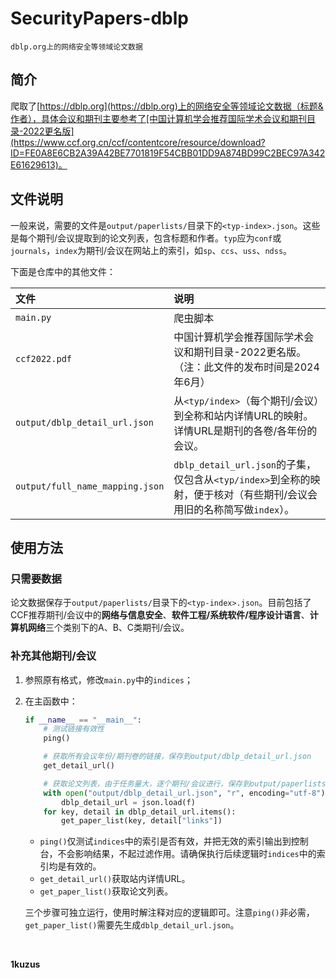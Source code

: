 # SecurityPapers-dblp

`dblp.org上的网络安全等领域论文数据`

## 简介

爬取了[https://dblp.org](https://dblp.org)上的网络安全等领域论文数据（标题&作者），具体会议和期刊主要参考了[中国计算机学会推荐国际学术会议和期刊目录-2022更名版](https://www.ccf.org.cn/ccf/contentcore/resource/download?ID=FE0A8E6CB2A39A42BE7701819F54CBB01DD9A874BD99C2BEC97A342E61629613)。

## 文件说明

一般来说，需要的文件是`output/paperlists/`目录下的`<typ-index>.json`。这些是每个期刊/会议提取到的论文列表，包含标题和作者。`typ`应为`conf`或`journals`，`index`为期刊/会议在网站上的索引，如`sp`、`ccs`、`uss`、`ndss`。

下面是仓库中的其他文件：

| 文件                              | 说明                                                                               |
|:--------------------------------|:---------------------------------------------------------------------------------|
| `main.py`                       | 爬虫脚本                                                                             |
| `ccf2022.pdf`                   | 中国计算机学会推荐国际学术会议和期刊目录-2022更名版。（注：此文件的发布时间是2024年6月）                                |
| `output/dblp_detail_url.json`   | 从`<typ/index>`（每个期刊/会议）到全称和站内详情URL的映射。详情URL是期刊的各卷/各年份的会议。                        |
| `output/full_name_mapping.json` | `dblp_detail_url.json`的子集，仅包含从`<typ/index>`到全称的映射，便于核对（有些期刊/会议会用旧的名称简写做`index`）。 |

## 使用方法

### 只需要数据

论文数据保存于`output/paperlists/`目录下的`<typ-index>.json`。目前包括了CCF推荐期刊/会议中的**网络与信息安全**、**软件工程/系统软件/程序设计语言**、**计算机网络**三个类别下的A、B、C类期刊/会议。

### 补充其他期刊/会议

1. 参照原有格式，修改`main.py`中的`indices`；
2. 在主函数中：
    ```python
    if __name__ == "__main__":
        # 测试链接有效性
        ping()
    
        # 获取所有会议年份/期刊卷的链接，保存到output/dblp_detail_url.json
        get_detail_url()
    
        # 获取论文列表，由于任务量大，逐个期刊/会议进行，保存到output/paperlists/<typ-index>
        with open("output/dblp_detail_url.json", "r", encoding="utf-8") as f:
            dblp_detail_url = json.load(f)
        for key, detail in dblp_detail_url.items():
            get_paper_list(key, detail["links"])
    ```
   - `ping()`仅测试`indices`中的索引是否有效，并把无效的索引输出到控制台，不会影响结果，不起过滤作用。请确保执行后续逻辑时`indices`中的索引均是有效的。
   - `get_detail_url()`获取站内详情URL。
   - `get_paper_list()`获取论文列表。

   三个步骤可独立运行，使用时解注释对应的逻辑即可。注意`ping()`非必需，`get_paper_list()`需要先生成`dblp_detail_url.json`。

<br>

**1kuzus**

